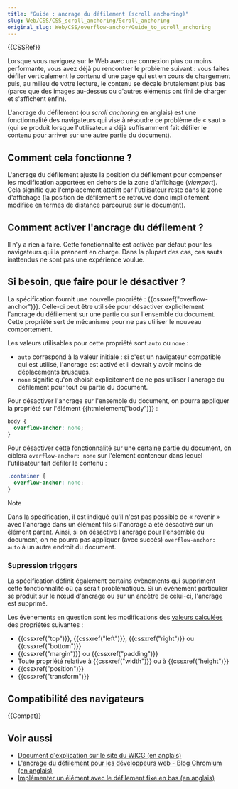 ```yaml
---
title: "Guide : ancrage du défilement (scroll anchoring)"
slug: Web/CSS/CSS_scroll_anchoring/Scroll_anchoring
original_slug: Web/CSS/overflow-anchor/Guide_to_scroll_anchoring
---
```


{{CSSRef}}

Lorsque vous naviguez sur le Web avec une connexion plus ou moins performante, vous avez déjà pu rencontrer le problème suivant : vous faites défiler verticalement le contenu d'une page qui est en cours de chargement puis, au milieu de votre lecture, le contenu se décale brutalement plus bas (parce que des images au-dessus ou d'autres éléments ont fini de charger et s'affichent enfin).

L'ancrage du défilement (ou _scroll anchoring_ en anglais) est une fonctionnalité des navigateurs qui vise à résoudre ce problème de « saut » (qui se produit lorsque l'utilisateur a déjà suffisamment fait défiler le contenu pour arriver sur une autre partie du document).

## Comment cela fonctionne ?

L'ancrage du défilement ajuste la position du défilement pour compenser les modification apportées en dehors de la zone d'affichage (_viewport_). Cela signifie que l'emplacement atteint par l'utilisateur reste dans la zone d'affichage (la position de défilement se retrouve donc implicitement modifiée en termes de distance parcourue sur le document).

## Comment activer l'ancrage du défilement ?

Il n'y a rien à faire. Cette fonctionnalité est activée par défaut pour les navigateurs qui la prennent en charge. Dans la plupart des cas, ces sauts inattendus ne sont pas une expérience voulue.

## Si besoin, que faire pour le désactiver ?

La spécification fournit une nouvelle propriété : {{cssxref("overflow-anchor")}}. Celle-ci peut être utilisée pour désactiver explicitement l'ancrage du défilement sur une partie ou sur l'ensemble du document. Cette propriété sert de mécanisme pour ne pas utiliser le nouveau comportement.

Les valeurs utilisables pour cette propriété sont `auto` ou `none` :

- `auto` correspond à la valeur initiale : si c'est un navigateur compatible qui est utilisé, l'ancrage est activé et il devrait y avoir moins de déplacements brusques.
- `none` signifie qu'on choisit explicitement de ne pas utiliser l'ancrage du défilement pour tout ou partie du document.

Pour désactiver l'ancrage sur l'ensemble du document, on pourra appliquer la propriété sur l'élément {{htmlelement("body")}} :

```css
body {
  overflow-anchor: none;
}
```

Pour désactiver cette fonctionnalité sur une certaine partie du document, on ciblera `overflow-anchor: none` sur l'élément conteneur dans lequel l'utilisateur fait défiler le contenu :

```css
.container {
  overflow-anchor: none;
}
```

> [!NOTE]
> Dans la spécification, il est indiqué qu'il n'est pas possible de « revenir » avec l'ancrage dans un élément fils si l'ancrage a été désactivé sur un élément parent. Ainsi, si on désactive l'ancrage pour l'ensemble du document, on ne pourra pas appliquer (avec succès) `overflow-anchor: auto` à un autre endroit du document.

### Supression triggers

La spécification définit également certains évènements qui suppriment cette fonctionnalité où ça serait problématique. Si un évènement particulier se produit sur le nœud d'ancrage ou sur un ancêtre de celui-ci, l'ancrage est supprimé.

Les évènements en question sont les modifications des [valeurs calculées](/fr/docs/Web/CSS/computed_value) des propriétés suivantes :

- {{cssxref("top")}}, {{cssxref("left")}}, {{cssxref("right")}} ou {{cssxref("bottom")}}
- {{cssxref("margin")}} ou {{cssxref("padding")}}
- Toute propriété relative à {{cssxref("width")}} ou à {{cssxref("height")}}
- {{cssxref("position")}}
- {{cssxref("transform")}}

## Compatibilité des navigateurs

{{Compat}}

## Voir aussi

- [Document d'explication sur le site du WICG (en anglais)](https://github.com/WICG/ScrollAnchoring/blob/master/explainer.md)
- [L'ancrage du défilement pour les développeurs web - Blog Chromium (en anglais)](https://blog.chromium.org/2017/04/scroll-anchoring-for-web-developers.html)
- [Implémenter un élément avec le défilement fixe en bas (en anglais)](https://blog.eqrion.net/pin-to-bottom/)
